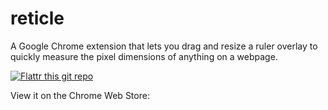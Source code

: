 reticle
=====

A Google Chrome extension that lets you drag and resize a ruler overlay to quickly measure the pixel dimensions of anything on a webpage.

[![Flattr this git repo](http://api.flattr.com/button/flattr-badge-large.png)](https://flattr.com/submit/auto?user_id=billdami&url=http://github.com/billdami/crosshairs&title=crosshairs&language=en&tags=github&category=software)

View it on the Chrome Web Store:  
